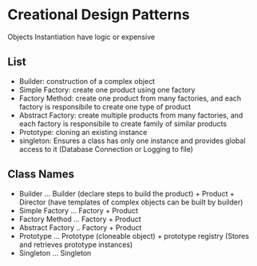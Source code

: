 # Creational Design Patterns

Objects Instantiation have logic or expensive


## List
- Builder: construction of a complex object
- Simple Factory: create one product using one factory
- Factory Method: create one product from many factories, and each factory is responsibile to create one type of product
- Abstract Factory: create multiple products from many factories, and each factory is responsibile to create family of similar products
- Prototype: cloning an existing instance
- singleton: Ensures a class has only one instance and provides global access to it (Database Connection or Logging to file)


## Class Names
- Builder ... Builder (declare steps to build the product) + Product + Director (have templates of complex objects can be built by builder)
- Simple Factory  ... Factory + Product
- Factory Method  ... Factory + Product
- Abstract Factory .. Factory + Product
- Prototype ... Prototype (cloneable object) + prototype registry (Stores and retrieves prototype instances)
- Singleton ... Singleton